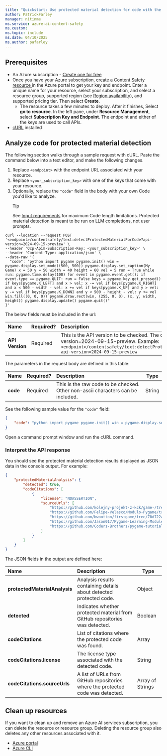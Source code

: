 ```yaml
---
title: "Quickstart: Use protected material detection for code with the REST API"
author: PatrickFarley
manager: nitinme
ms.service: azure-ai-content-safety
ms.custom:
ms.topic: include
ms.date: 04/10/2025
ms.author: pafarley
---
```



## Prerequisites

* An Azure subscription - [Create one for free](https://azure.microsoft.com/pricing/purchase-options/azure-account?cid=msft_learn) 
* Once you have your Azure subscription, <a href="https://aka.ms/acs-create"  title="Create a Content Safety resource"  target="_blank">create a Content Safety resource </a> in the Azure portal to get your key and endpoint. Enter a unique name for your resource, select your subscription, and select a resource group, supported region (see [Region availability](/azure/ai-services/content-safety/overview#region-availability)), and supported pricing tier. Then select **Create**.
  * The resource takes a few minutes to deploy. After it finishes, Select **go to resource**. In the left pane, under **Resource Management**, select **Subscription Key and Endpoint**. The endpoint and either of the keys are used to call APIs.
* [cURL](https://curl.haxx.se/) installed

## Analyze code for protected material detection

The following section walks through a sample request with cURL. Paste the command below into a text editor, and make the following changes.

1. Replace `<endpoint>` with the endpoint URL associated with your resource.
1. Replace `<your_subscription_key>` with one of the keys that come with your resource.
1. Optionally, replace the `"code"` field in the body with your own Code you'd like to analyze.
    > [!TIP]
    > See [Input requirements](../../overview.md#input-requirements) for maximum Code length limitations. Protected material detection is meant to be run on LLM completions, not user prompts.

```shell
curl --location --request POST '<endpoint>/contentsafety/text:detectProtectedMaterialForCode?api-version=2024-09-15-preview' \
--header 'Ocp-Apim-Subscription-Key: <your_subscription_key>' \
--header 'Content-Type: application/json' \
--data-raw '{
  "code": "python import pygame pygame.init() win = pygame.display.set_mode((500, 500)) pygame.display.set_caption(My Game) x = 50 y = 50 width = 40 height = 60 vel = 5 run = True while run: pygame.time.delay(100) for event in pygame.event.get(): if event.type == pygame.QUIT: run = False keys = pygame.key.get_pressed() if keys[pygame.K_LEFT] and x > vel: x -= vel if keys[pygame.K_RIGHT] and x < 500 - width - vel: x += vel if keys[pygame.K_UP] and y > vel: y -= vel if keys[pygame.K_DOWN] and y < 500 - height - vel: y += vel win.fill((0, 0, 0)) pygame.draw.rect(win, (255, 0, 0), (x, y, width, height)) pygame.display.update() pygame.quit()"
}'
```
The below fields must be included in the url:

| Name      |Required?  |  Description | Type   |
| :------- |-------- |:--------------- | ------ |
| **API Version** |Required |This is the API version to be checked. The current version is: api-version=2024-09-15-preview. Example: `<endpoint>/contentsafety/text:detectProtectedMaterialForCode?api-version=2024-09-15-preview` |String |

The parameters in the request body are defined in this table:

| Name        | Required?     | Description  | Type    |
| :---------- | ----------- | :------------ | ------- |
| **code**    | Required | This is the raw code to be checked. Other non-ascii characters can be included. | String  |

See the following sample value for the `"code"` field:
```json
{
    "code": "python import pygame pygame.init() win = pygame.display.set_mode((500, 500)) pygame.display.set_caption(My Game) x = 50 y = 50 width = 40 height = 60 vel = 5 run = True while run: pygame.time.delay(100) for event in pygame.event.get(): if event.type == pygame.QUIT: run = False keys = pygame.key.get_pressed() if keys[pygame.K_LEFT] and x > vel: x -= vel if keys[pygame.K_RIGHT] and x < 500 - width - vel: x += vel if keys[pygame.K_UP] and y > vel: y -= vel if keys[pygame.K_DOWN] and y < 500 - height - vel: y += vel win.fill((0, 0, 0)) pygame.draw.rect(win, (255, 0, 0), (x, y, width, height)) pygame.display.update() pygame.quit()"
}
```

Open a command prompt window and run the cURL command.

### Interpret the API response

You should see the protected material detection results displayed as JSON data in the console output. For example:

```json
{
    "protectedMaterialAnalysis": {
        "detected": true,
        "codeCitations": [
            {
                "license": "NOASSERTION",
                "sourceUrls": [
                    "https://github.com/kolejny-projekt-z-kck/game-/tree/f134099ce970da951bac9baac83c7885e991c676/ganeee.py",
                    "https://github.com/Felipe-Velasco/Modulo-Pygame/tree/11490c44a951812dc0c6424b68b1e14fc5cc4c0b/pygame%20basics.py",
                    "https://github.com/bwootton/firstgame/tree/70d722a6b1ccb79bfa56d9cc69932051848c44bf/jump.py",
                    "https://github.com/Jason017/Pygame-Learning-Module/tree/17cd69f169d3759e00816ed4a3795dd6db7e157f/pygameModule02.py",
                    "https://github.com/Coders-Brothers/pygame-tutorial/tree/1b481f5687cdda7c0765089780ef451af6e175cd/lesson-2.py"
                ]
            }
        ]
    }
}
```

The JSON fields in the output are defined here:

| Name     | Description   | Type   |
| :------------- | :--------------- | ------ |
| **protectedMaterialAnalysis**   | Analysis results containing details about detected protected code. | Object |
| **detected** | Indicates whether protected material from GitHub repositories was detected. | Boolean |
| **codeCitations** | List of citations where the protected code was found. | Array |
| **codeCitations.license** | The license type associated with the detected code. | String |
| **codeCitations.sourceUrls** | A list of URLs from GitHub repositories where the protected code was detected.  | Array of Strings |


## Clean up resources

If you want to clean up and remove an Azure AI services subscription, you can delete the resource or resource group. Deleting the resource group also deletes any other resources associated with it.

- [Azure portal](../../../multi-service-resource.md?pivots=azportal#clean-up-resources)
- [Azure CLI](../../../multi-service-resource.md?pivots=azcli#clean-up-resources)

